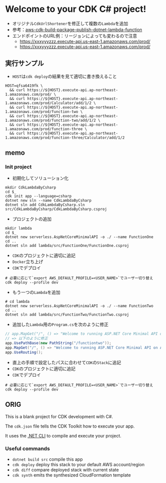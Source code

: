 # Welcome to your CDK C# project!

- オリジナル`CdkUrlShortener`を修正して複数の`Lambda`を追加
- 参考：[aws-cdk-build-package-publish-dotnet-lambda-function](https://github.com/aws-samples/aws-cdk-build-package-publish-dotnet-lambda-function/tree/main)
- エンドポイントのURL例：リージョンによっても変わるので注意
  - <https://xxxyyyzzz.execute-api.us-east-1.amazonaws.com/prod/>
  - <https://xxxyyyzzz.execute-api.us-east-1.amazonaws.com/prod/>

## 実行サンプル

- `HOST`は`cdk deploy`の結果を見て適切に書き換えること

```shell
HOST=qfsa6419fk \
  && curl https://${HOST}.execute-api.ap-northeast-1.amazonaws.com/prod/ \
  && curl https://${HOST}.execute-api.ap-northeast-1.amazonaws.com/prod/Calculator/add/1/2 \
  && curl https://${HOST}.execute-api.ap-northeast-1.amazonaws.com/prod/function-two \
  && curl https://${HOST}.execute-api.ap-northeast-1.amazonaws.com/prod/function-two/add/1/2 \
  && curl https://${HOST}.execute-api.ap-northeast-1.amazonaws.com/prod/function-three \
  && curl https://${HOST}.execute-api.ap-northeast-1.amazonaws.com/prod/function-three/Calculator/add/1/2
```

## memo

### Init project

- 初期化してソリューション化

```shell
mkdir CdkLambdaByCsharp
cd $_
cdk init app --language=csharp
dotnet new sln --name CdkLambdaByCsharp
dotnet sln add CdkLambdaByCsharp.sln src/CdkLambdaByCsharp/CdkLambdaByCsharp.csproj
```

- プロジェクトの追加

```shell
mkdir lambda
cd $_
dotnet new serverless.AspNetCoreMinimalAPI -o ./ --name FunctionOne
cd ..
dotnet sln add lambda/src/FunctionOne/FunctionOne.csproj
```

- `CDK`のプロジェクトに適切に追記
- `Docker`立ち上げ
- `CDK`でデプロイ

```shell
# 必要に応じて`export AWS_DEFAULT_PROFILE=<USER_NAME>`でユーザー切り替え
cdk deploy --profile dev
```

- もう一つの`Lambda`を追加

```shell
# cd lambda
dotnet new serverless.AspNetCoreMinimalAPI -o ./ --name FunctionTwo
cd ..
dotnet sln add lambda/src/FunctionTwo/FunctionTwo.csproj
```

- 追加した`Lambda`用の`Program.cs`を次のように修正

```csharp
// app.MapGet("/", () => "Welcome to running ASP.NET Core Minimal API on AWS Lambda - Function Two!");
// => 以下のように修正
app.UsePathBase(new PathString("/functiontwo"));
app.MapGet("/", () => "Welcome to running ASP.NET Core Minimal API on AWS Lambda - Function Two!");
app.UseRouting();
```

- 直上の手順で設定したパスに合わせて`CDK`の`Stack`に追記
- `CDK`のプロジェクトに適切に追記
- `CDK`でデプロイ

```shell
# 必要に応じて`export AWS_DEFAULT_PROFILE=<USER_NAME>`でユーザー切り替え
cdk deploy --profile dev
```

## ORIG

This is a blank project for CDK development with C#.

The `cdk.json` file tells the CDK Toolkit how to execute your app.

It uses the [.NET CLI](https://docs.microsoft.com/dotnet/articles/core/) to compile and execute your project.

### Useful commands

* `dotnet build src` compile this app
* `cdk deploy`       deploy this stack to your default AWS account/region
* `cdk diff`         compare deployed stack with current state
* `cdk synth`        emits the synthesized CloudFormation template
